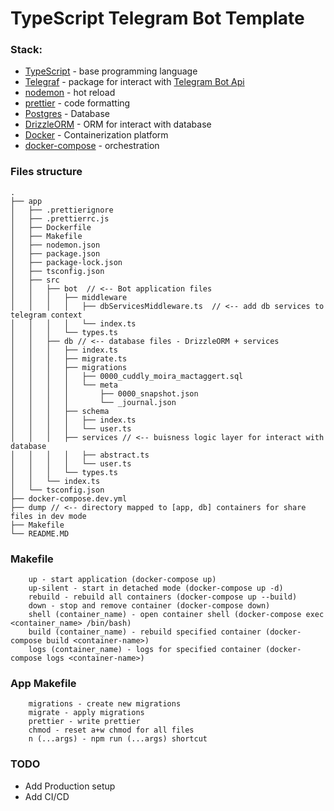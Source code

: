 # TypeScript Telegram Bot Template

### Stack:
 - [TypeScript](https://www.typescriptlang.org/) - base programming language
 - [Telegraf](https://github.com/telegraf/telegraf) - package for interact with [Telegram Bot Api](https://core.telegram.org/bots/api)
 - [nodemon](https://nodemon.io/) - hot reload
 - [prettier](https://prettier.io/) - code formatting
 - [Postgres](https://www.postgresql.org/) - Database
 - [DrizzleORM](https://orm.drizzle.team/) - ORM for interact with database
 - [Docker](https://www.docker.com/) - Containerization platform
 - [docker-compose](https://docs.docker.com/compose/) - orchestration




### Files structure

```
.
├── app
│   ├── .prettierignore
│   ├── .prettierrc.js
│   ├── Dockerfile
│   ├── Makefile
│   ├── nodemon.json
│   ├── package.json
│   ├── package-lock.json
│   ├── tsconfig.json
│   ├── src
│   │   ├── bot  // <-- Bot application files
│   │   │   ├── middleware 
│   │   │   │   ├── dbServicesMiddleware.ts  // <-- add db services to telegram context
│   │   │   │   └── index.ts
│   │   │   └── types.ts
│   │   ├── db // <-- database files - DrizzleORM + services  
│   │   │   ├── index.ts
│   │   │   ├── migrate.ts
│   │   │   ├── migrations
│   │   │   │   ├── 0000_cuddly_moira_mactaggert.sql
│   │   │   │   └── meta
│   │   │   │       ├── 0000_snapshot.json
│   │   │   │       └── _journal.json
│   │   │   ├── schema
│   │   │   │   ├── index.ts
│   │   │   │   └── user.ts
│   │   │   ├── services // <-- buisness logic layer for interact with database
│   │   │   │   ├── abstract.ts
│   │   │   │   └── user.ts
│   │   │   └── types.ts
│   │   └── index.ts
│   └── tsconfig.json
├── docker-compose.dev.yml
├── dump // <-- directory mapped to [app, db] containers for share files in dev mode 
├── Makefile
└── README.MD

```

### Makefile

```
    up - start application (docker-compose up)
    up-silent - start in detached mode (docker-compose up -d)
    rebuild - rebuild all containers (docker-compose up --build)
    down - stop and remove container (docker-compose down)
    shell (container_name) - open container shell (docker-compose exec <container_name> /bin/bash)
    build (container_name) - rebuild specified container (docker-compose build <container-name>) 
    logs (container_name) - logs for specified container (docker-compose logs <container-name>)
```


### App Makefile
```
    migrations - create new migrations
    migrate - apply migrations
    prettier - write prettier
    chmod - reset a+w chmod for all files
    n (...args) - npm run (...args) shortcut 
```

### TODO
 - Add Production setup
 - Add CI/CD
